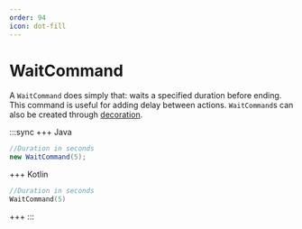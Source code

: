 ```yaml
---
order: 94
icon: dot-fill
---
```


# WaitCommand

A `WaitCommand` does simply that: waits a specified duration before ending. This command is useful for adding delay between actions. `WaitCommand`s can also be created through [decoration](/command/decorating.md#wait).

:::sync
+++ Java
```java
//Duration in seconds
new WaitCommand(5);
```
+++ Kotlin
```kotlin
//Duration in seconds
WaitCommand(5)
```
+++
:::
